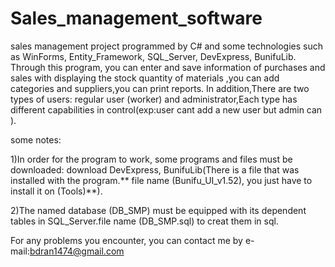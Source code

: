 # Sales_management_software
sales management project programmed by C# and some technologies such as WinForms, Entity_Framework, SQL_Server, DevExpress, BunifuLib.
Through this program, you can enter and save information of purchases and sales with displaying the stock quantity of materials ,you can add categories and suppliers,you can print reports. In addition,There are two types of users: regular user (worker) and administrator,Each type has different capabilities in control(exp:user cant add a new user but admin can ).  

some notes:

1)In order for the program to work, some programs and files must be downloaded: download DevExpress, BunifuLib(There is a file that was installed with the program.** file name (Bunifu_UI_v1.52), you just have to install it on (Tools)**).

2)The named database (DB_SMP) must be equipped with its dependent tables in SQL_Server.file name (DB_SMP.sql) to creat them in sql.


For any problems you encounter, you can contact me by e-mail:bdran1474@gmail.com
